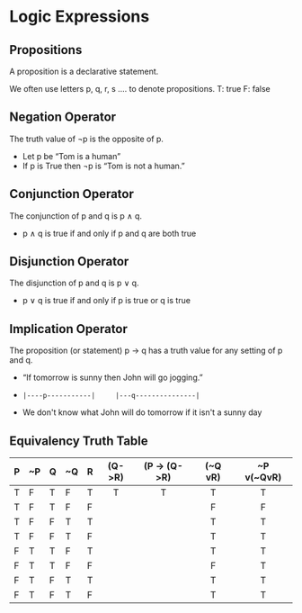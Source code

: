 # Logic Expressions

## Propositions
A proposition is a declarative statement.

We often use letters p, q, r, s …. to denote propositions.
T: true F: false

## Negation Operator
The truth value of ¬p is the opposite of p.

- Let p be “Tom is a human”
- If p is True then ¬p is “Tom is not a human.”

## Conjunction Operator
The conjunction of p and q is p ∧ q.

- p ∧ q is true if and only if p and q are both true

## Disjunction Operator
The disjunction of p and q is p ∨ q. 

- p ∨ q is true if and only if p is true or q is true

## Implication Operator
The proposition (or statement) p → q has a truth value for
any setting of p and q.

- “If tomorrow is sunny then John will go jogging.”
-     |----p-----------|     |---q---------------|
- We don't know what John will do tomorrow if it isn't a sunny day

## Equivalency Truth Table

|P|~P|Q|~Q|R|(Q->R)|(P -> (Q->R)|(~Q vR)|~P v(~QvR)|
|-|--|-|--|-|:----:|:----------:|:-----:|:--------:|
|T|F |T|F |T|T     |T           |T      |T         |
|T|F |T|F |F|     |           |F      |F         |
|T|F |F|T |T|     |           |T      |T         |
|T|F |F|T |F|     |           |T      |T         |
|F|T |T|F |T|     |           |T      |T         |
|F|T |T|F |F|     |           |F      |T         |
|F|T |F|T |T|     |           |T      |T         |
|F|T |F|T |F|     |           |T      |T         |





